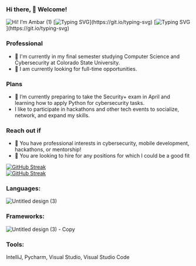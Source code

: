 ### Hi there, 👋 Welcome!  
![Hi! I’m Ambar (1)](https://github.com/aditi-rohan/aditi-rohan/assets/124546107/cbfb6b46-5134-4a85-9cf3-32da47b11afb)
[![Typing SVG](https://readme-typing-svg.demolab.com/?lines=Hi,+I'm+Ambar!;Hola,+me+llamo+Ambar!)](https://git.io/typing-svg)  
[![Typing SVG](https://readme-typing-svg.demolab.com/?lines=I'm+passionate+about+software+development+cybersecurity.;Me+gusta+la+ciberseguridad+y+desarollar+software.)](https://git.io/typing-svg)  
### Professional
- 🏫 I'm currently in my final semester studying Computer Science and Cybersecurity at Colorado State University.  
- 🍎 I am currently looking for full-time opportunities.      

### Plans
- 🔭 I’m currently preparing to take the Security+ exam in April and learning how to apply Python for cybersecurity tasks.    
- I like to participate in hackathons and other tech events to socialize, network, and expand my skills.

### Reach out if
- 💬 You have professional interests in cybersecurity, mobile development, hackathons, or mentorship!
- 💬 You are looking to hire for any positions for which I could be a good fit

[![GitHub Streak](https://streak-stats.demolab.com/?user=aditi-rohan&theme=radical)](https://git.io/streak-stats)  
[![GitHub Streak](https://streak-stats.demolab.com/?user=aditi-rohan&theme=radical&locale=es)](https://git.io/streak-stats)  

### **Languages:**  
![Untitled design (3)](https://github.com/aditi-rohan/aditi-rohan/assets/124546107/1243ccda-8781-45bc-b6c6-aa44b481dff6)

### **Frameworks:**  
![Untitled design (3) - Copy](https://github.com/aditi-rohan/aditi-rohan/assets/124546107/ba9a8f5e-698d-4637-8d9e-632400c813bc)

### **Tools:**  
IntelliJ, Pycharm, Visual Studio, Visual Studio Code  
